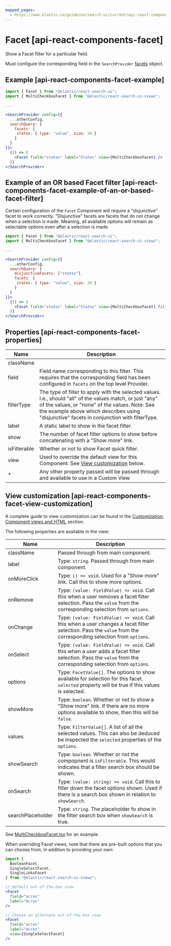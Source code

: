 ```yaml
---
mapped_pages:
  - https://www.elastic.co/guide/en/search-ui/current/api-react-components-facet.html
---
```


# Facet [api-react-components-facet]

Show a Facet filter for a particular field.

Must configure the corresponding field in the `SearchProvider` [facets](/reference/api-core-configuration.md#api-core-configuration-facets) object.

## Example [api-react-components-facet-example]

```jsx
import { Facet } from "@elastic/react-search-ui";
import { MultiCheckboxFacet } from "@elastic/react-search-ui-views";

...

<SearchProvider config={{
  ...otherConfig,
  searchQuery: {
    facets: {
     states: { type: "value", size: 30 }
    }
  }
}}>
  {() => (
    <Facet field="states" label="States" view={MultiCheckboxFacet} />
  )}
</SearchProvider>
```

## Example of an OR based Facet filter [api-react-components-facet-example-of-an-or-based-facet-filter]

Certain configuration of the `Facet` Component will require a "disjunctive" facet to work correctly. "Disjunctive" facets are facets that do not change when a selection is made. Meaning, all available options will remain as selectable options even after a selection is made.

```jsx
import { Facet } from "@elastic/react-search-ui";
import { MultiCheckboxFacet } from "@elastic/react-search-ui-views";

...

<SearchProvider config={{
  ...otherConfig,
  searchQuery: {
    disjunctiveFacets: ["states"],
    facets: {
     states: { type: "value", size: 30 }
    }
  }
}}>
  {() => (
    <Facet field="states" label="States" view={MultiCheckboxFacet} filterType="any" />
  )}
</SearchProvider>
```

## Properties [api-react-components-facet-properties]

| Name         | Description                                                                                                                                                                                                                                                |
| ------------ | ---------------------------------------------------------------------------------------------------------------------------------------------------------------------------------------------------------------------------------------------------------- |
| className    |                                                                                                                                                                                                                                                            |
| field        | Field name corresponding to this filter. This requires that the corresponding field has been configured in `facets` on the top level Provider.                                                                                                             |
| filterType   | The type of filter to apply with the selected values. I.e., should "all" of the values match, or just "any" of the values, or "none" of the values. Note: See the example above which describes using "disjunctive" facets in conjunction with filterType. |
| label        | A static label to show in the facet filter.                                                                                                                                                                                                                |
| show         | The number of facet filter options to show before concatenating with a "Show more" link.                                                                                                                                                                   |
| isFilterable | Whether or not to show Facet quick filter.                                                                                                                                                                                                                 |
| view         | Used to override the default view for this Component. See [View customization](#api-react-components-facet-view-customization) below.                                                                                                                      |
| \*           | Any other property passed will be passed through and available to use in a Custom View                                                                                                                                                                     |

## View customization [api-react-components-facet-view-customization]

A complete guide to view customization can be found in the [Customization: Component views and HTML](/reference/basic-usage.md#guides-customizing-styles-and-html-customizing-html) section.

The following properties are available in the view:

| Name              | Description                                                                                                                                                    |
| ----------------- | -------------------------------------------------------------------------------------------------------------------------------------------------------------- |
| className         | Passed through from main component.                                                                                                                            |
| label             | Type: `string`. Passed through from main component.                                                                                                            |
| onMoreClick       | Type: `() => void`. Used for a "Show more" link. Call this to show more options.                                                                               |
| onRemove          | Type: `(value: FieldValue) => void`. Call this when a user removes a facet filter selection. Pass the `value` from the corresponding selection from `options`. |
| onChange          | Type: `(value: FieldValue) => void`. Call this when a user changes a facet filter selection. Pass the `value` from the corresponding selection from `options`. |
| onSelect          | Type: `(value: FieldValue) => void`. Call this when a user adds a facet filter selection. Pass the `value` from the corresponding selection from `options`.    |
| options           | Type: `FacetValue[]`. The options to show available for selection for this facet. `selected` property will be true if this values is selected.                 |
| showMore          | Type: `boolean`. Whether or not to show a "Show more" link. If there are no more options available to show, then this will be `false`.                         |
| values            | Type: `FilterValue[]`. A list of all the selected values. This can also be deduced be inspected the `selected` properties of the `options`.                    |
| showSearch        | Type: `boolean`. Whether or not the compopnent is `isFilterable`. This would indicates that a filter search box should be shown.                               |
| onSearch          | Type: `(value: string) => void`. Call this to filter down the facet options shown. Used if there is a search box shown in relation to `showSearch`.            |
| searchPlaceholder | Type: `string`. The placeholder fo show in the filter search box when `showSearch` is true.                                                                    |

See [MultiCheckboxFacet.tsx](https://github.com/elastic/search-ui/blob/main/packages/react-search-ui-views/src/MultiCheckboxFacet.tsx) for an example.

When overriding Facet views, note that there are pre-built options that you can choose from, in addition to providing your own:

```jsx
import {
  BooleanFacet,
  SingleSelectFacet,
  SingleLinksFacet
} from "@elastic/react-search-ui-views";

// Default out-of-the-box view
<Facet
  field="acres"
  label="Acres"
/>

// Choose an alternate out-of-the-box view
<Facet
  field="acres"
  label="Acres"
  view={SingleSelectFacet}
/>
```
